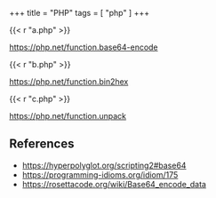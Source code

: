 +++
title = "PHP"
tags = [ "php" ]
+++

{{< r "a.php" >}}

<https://php.net/function.base64-encode>

{{< r "b.php" >}}

<https://php.net/function.bin2hex>

{{< r "c.php" >}}

<https://php.net/function.unpack>

## References

- <https://hyperpolyglot.org/scripting2#base64>
- <https://programming-idioms.org/idiom/175>
- <https://rosettacode.org/wiki/Base64_encode_data>
